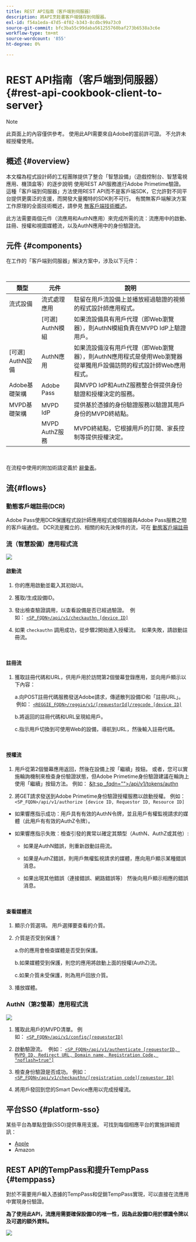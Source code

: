 ```yaml
---
title: REST API指南（客戶端到伺服器）
description: 將API烹飪書客戶端儲存到伺服器。
exl-id: f54a1eda-47d5-4f02-b343-8cdbc99a73c0
source-git-commit: bfc3ba55c99daba561255760baf273b6538a3c6e
workflow-type: tm+mt
source-wordcount: '855'
ht-degree: 0%

---
```


# REST API指南（客戶端到伺服器） {#rest-api-cookbook-client-to-server}

>[!NOTE]
>
>此頁面上的內容僅供參考。 使用此API需要來自Adobe的當前許可證。 不允許未經授權使用。


## 概述 {#overview}

本文檔為程式設計師的工程團隊提供了整合「智慧設備」（遊戲控制台、智慧電視應用、機頂盒等）的逐步說明 使用REST API服務進行Adobe Primetime驗證。 這種「客戶端到伺服器」方法使用REST API而不是客戶端SDK，它允許對不同平台提供更廣泛的支援，而開發大量獨特的SDK則不可行。 有關無客戶端解決方案工作原理的全面技術概述，請參見 [無客戶端技術概述](/help/authentication/rest-api-overview.md)。


此方法需要兩個元件（流應用和AuthN應用）來完成所需的流：流應用中的啟動、註冊、授權和視圖媒體流，以及AuthN應用中的身份驗證流。

## 元件 {#components}

在工作的「客戶端到伺服器」解決方案中，涉及以下元件：

 

| 類型 | 元件 | 說明 |
| --- | --- | --- |
| 流式設備 | 流式處理應用 | 駐留在用戶流設備上並播放經過驗證的視頻的程式設計師應用程式。 |
|  | \[可選\] AuthN模組 | 如果流設備具有用戶代理（即Web瀏覽器），則AuthN模組負責在MVPD IdP上驗證用戶。 |
| \[可選\] AuthN設備 | AuthN應用 | 如果流設備沒有用戶代理（即Web瀏覽器），則AuthN應用程式是使用Web瀏覽器從單獨用戶設備訪問的程式設計師Web應用程式。  |
| Adobe基礎架構 | Adobe Pass | 與MVPD IdP和AuthZ服務整合併提供身份驗證和授權決定的服務。 |
| MVPD基礎架構 | MVPD IdP | 提供基於憑據的身份驗證服務以驗證其用戶身份的MVPD終結點。 |
|  | MVPD AuthZ服務 | MVPD終結點，它根據用戶的訂閱、家長控制等提供授權決定。 |

 

在流程中使用的附加術語定義於 [辭彙表](/help/authentication/glossary.md)。

## 流{#flows}

### 動態客戶端註冊(DCR)

Adobe Pass使用DCR保護程式設計師應用程式或伺服器與Adobe Pass服務之間的客戶端通信。 DCR流是獨立的、相關的和先決條件的流，可在 [動態客戶端註冊](/help/authentication/dynamic-client-registration.md)


### 流（智慧設備）應用程式流

![](assets/smart-device-app-flow.png)

#### 啟動流

1. 你的應用啟動並載入其初始UI。

2. 獲取/生成設備ID。

3. 發出檢查驗證調用，以查看設備是否已經過驗證。  例如： [`<SP_FQDN>/api/v1/checkauthn [device ID]`](/help/authentication/check-authentication-token.md)

4. 如果 `checkauthn` 調用成功，從步驟2開始進入授權流。  如果失敗，請啟動註冊流。

 

#### 註冊流

1. 獲取註冊代碼和URL，供用戶用於訪問第2個螢幕登錄應用，並向用戶顯示以下內容：

   a.向POST註冊代碼服務發送Adobe請求，傳遞散列設備ID和「註冊URL」。  例如： [`<REGGIE_FQDN>/reggie/v1/[requestorId]/regcode [device ID]`](/help/authentication/registration-code-request.md)

   b.將返回的註冊代碼和URL呈現給用戶。

   c.指示用戶切換到可使用Web的設備，導航到URL，然後輸入註冊代碼。

 

#### 授權流

1. 用戶從第2個螢幕應用返回，然後在設備上按「繼續」按鈕。 或者，您可以實施輪詢機制來檢查身份驗證狀態，但Adobe Primetime身份驗證建議在輪詢上使用「繼續」按鈕方法。 <!--(For information on employing a "Continue" button versus polling the Adobe Primetime authentication backend server, see the Clientless Technical Overview: Managing 2nd-Screen Workflow Transition.)--> 例如： [\&lt;sp _fqdn=&quot;&quot;>/api/v1/tokens/authn](/help/authentication/retrieve-authentication-token.md)

2. 將GET請求發送到Adobe Primetime身份驗證授權服務以啟動授權。 例如： `<SP_FQDN>/api/v1/authorize [device ID, Requestor ID, Resource ID]`

<!-- end list -->

* 如果響應指示成功：用戶具有有效的AuthN令牌，並且用戶有權監視請求的媒體（此用戶有有效的AuthZ令牌）。

* 如果響應指示失敗：檢查引發的異常以確定其類型（AuthN、AuthZ或其他）:

   * 如果是AuthN錯誤，則重新啟動註冊流。

   * 如果是AuthZ錯誤，則用戶無權監視請求的媒體，應向用戶顯示某種錯誤消息。

   * 如果出現其他錯誤（連接錯誤、網路錯誤等） 然後向用戶顯示相應的錯誤消息。

 

#### 查看媒體流

1. 顯示介質選項。 用戶選擇要查看的介質。

2. 介質是否受到保護？

   a.你的應用會檢查媒體是否受到保護。

   b.如果媒體受到保護，則您的應用將啟動上面的授權(AuthZ)流。

   c.如果介質未受保護，則為用戶回放介質。

3. 播放媒體。


### AuthN（第2螢幕）應用程式流

![](assets/secnd-screen-authn-flow.png)

1. 獲取此用戶的MVPD清單。 例如： [`<SP_FQDN>/api/v1/config/[requestorID]`](/help/authentication/provide-mvpd-list.md)

1. 啟動驗證流。  例如： [`<SP_FQDN>/api/v1/authenticate [requestorID, MVPD ID, Redirect URL, Domain name, Registration Code, "noflash=true"]`](/help/authentication/initiate-authentication.md)

1. 檢查身份驗證是否成功。 例如：[`<SP_FQDN>/api/v1/checkauthn/[registration code][requestor ID]`](/help/authentication/check-authentication-token.md)

1. 將用戶發回到您的Smart Device應用以完成授權流。

## 平台SSO {#platform-sso}

某些平台為單點登錄(SSO)提供專用支援。 可找到每個相應平台的實施詳細資訊：

* [Apple](/help/authentication/apple-sso-cookbook-rest-api.md)
* Amazon

## REST API的TempPass和提升TempPass {#temppass}

對於不需要用戶輸入憑據的TempPass和促銷TempPass實現，可以直接在流應用中實現身份驗證。

**為了使用此API，流應用需要確保設備ID的唯一性，因為此設備ID用於標識令牌以及可選的額外資料。**


![](assets/temp-pass-promo-temppass.png)
